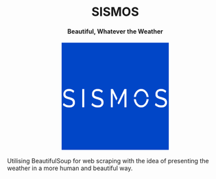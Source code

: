 
<h1 align="center"> SISMOS </h1>

<h4 align="center"> Beautiful, Whatever the Weather </h4>

<p align="center"><img width = "250px" height = "250px" src="assets/images/sismos-logo.png"</img></p>

Utilising BeautifulSoup for web scraping with the idea of presenting the weather in a more human and beautiful way.
